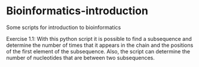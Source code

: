 # Bioinformatics-introduction

Some scripts for introduction to bioinformatics

Exercise 1.1: With this python script it is possible to find a subsequence and determine the number of times that it appears in the chain and the positions of the first element of the subsequence. Also, the script can determine the number of nucleotides that are between two subsequences.
